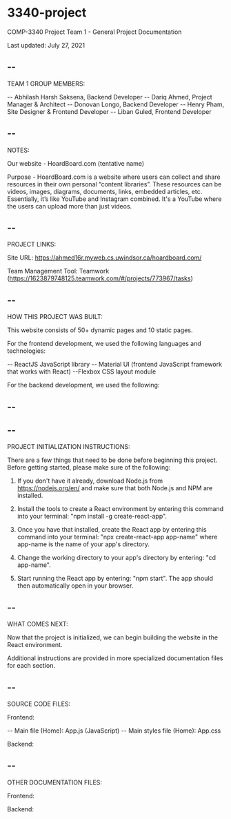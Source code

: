 # 3340-project
COMP-3340 Project Team 1 - General Project Documentation

Last updated: July 27, 2021


--
--

TEAM 1 GROUP MEMBERS:

-- Abhilash Harsh Saksena, Backend Developer
-- Dariq Ahmed, Project Manager & Architect
-- Donovan Longo, Backend Developer
-- Henry Pham, Site Designer & Frontend Developer
-- Liban Guled, Frontend Developer


--
--

NOTES:

Our website - HoardBoard.com (tentative name)

Purpose - HoardBoard.com is a website where users can collect and share resources in their own personal “content libraries”. These resources can be videos, images, diagrams, documents, links, embedded articles, etc. Essentially, it’s like YouTube and Instagram combined. It's a YouTube where the users can upload more than just videos.


--
--

PROJECT LINKS:

Site URL: https://ahmed16r.myweb.cs.uwindsor.ca/hoardboard.com/

Team Management Tool: Teamwork (https://1623879748125.teamwork.com/#/projects/773967/tasks)


--
--

HOW THIS PROJECT WAS BUILT:

This website consists of 50+ dynamic pages and 10 static pages.


For the frontend development, we used the following languages and technologies:

-- ReactJS JavaScript library
-- Material UI (frontend JavaScript framework that works with React)
--Flexbox CSS layout module


For the backend development, we used the following:

-- 
-- 


--
--

PROJECT INITIALIZATION INSTRUCTIONS:

There are a few things that need to be done before beginning this project. Before getting started, please make sure of the following:

1. If you don't have it already, download Node.js from https://nodejs.org/en/ and make sure that both Node.js and NPM are installed.

2. Install the tools to create a React environment by entering this command into your terminal: "npm install -g create-react-app".

3. Once you have that installed, create the React app by entering this command into your terminal: "npx create-react-app app-name" where app-name is the name of your app's directory.

4. Change the working directory to your app's directory by entering: "cd app-name".

5. Start running the React app by entering: "npm start". The app should then automatically open in your browser.


--
--

WHAT COMES NEXT:

Now that the project is initialized, we can begin building the website in the React environment.

Additional instructions are provided in more specialized documentation files for each section.


--
--

SOURCE CODE FILES:

Frontend:

-- Main file (Home): App.js (JavaScript)
-- Main styles file (Home): App.css

Backend:


--
--

OTHER DOCUMENTATION FILES:

Frontend:

Backend:
